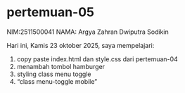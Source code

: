 # pertemuan-05

NIM:2511500041
NAMA: Argya Zahran Dwiputra Sodikin

Hari ini, Kamis 23 oktober 2025, saya mempelajari:
<ol>
<li>copy paste index.html dan style.css dari pertemuan-04</li>
<li>menambah tombol hamburger</li>
<li>styling class menu toggle</li>
<li>“class menu-toggle mobile”</li>
</ol>